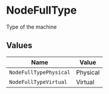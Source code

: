 # NodeFullType

Type of the machine


## Values

| Name                   | Value                  |
| ---------------------- | ---------------------- |
| `NodeFullTypePhysical` | Physical               |
| `NodeFullTypeVirtual`  | Virtual                |